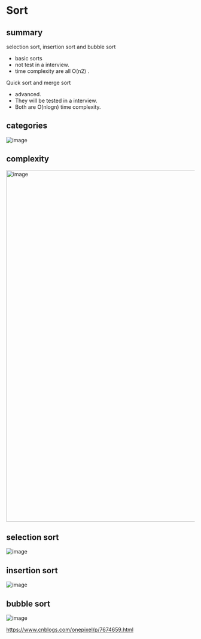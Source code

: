 # Sort

## summary

selection sort, insertion sort and bubble sort

- basic sorts
- not test in a interview. 
- time complexity are all O(n2) . 

Quick sort and merge sort 
- advanced. 
- They will be tested in a interview.
- Both are O(nlogn) time complexity. 

## categories

![image](https://user-images.githubusercontent.com/1209204/205418495-864e869d-cc4b-412d-a211-d2e89fa4b8d3.png)

## complexity

<img width="941" alt="image" src="https://user-images.githubusercontent.com/1209204/205418548-482f1813-e728-49d8-8d70-18f0a7d1ba53.png">

## selection sort

![image](https://user-images.githubusercontent.com/1209204/205418561-47f9a33e-d9ad-40df-b772-5e81697ef2e1.gif)

## insertion sort

![image](https://user-images.githubusercontent.com/1209204/205418568-141e6a63-cb1a-4b83-ad6b-169af494dd1a.gif)

## bubble sort

![image](https://user-images.githubusercontent.com/1209204/205418575-4f76b060-1d83-45df-afa6-2ffeacf530e8.gif)

https://www.cnblogs.com/onepixel/p/7674659.html
